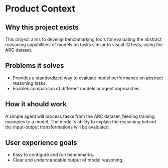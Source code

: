 # Product Context

## Why this project exists

This project aims to develop benchmarking tools for evaluating the abstract reasoning capabilities of models on tasks similar to visual IQ tests, using the ARC dataset.

## Problems it solves

*   Provides a standardized way to evaluate model performance on abstract reasoning tasks.
*   Enables comparison of different models or agent approaches.

## How it should work

A simple agent will process tasks from the ARC dataset, feeding training examples to a model. The model's ability to explain the reasoning behind the input-output transformations will be evaluated.

## User experience goals

*   Easy to configure and run benchmarks.
*   Clear and understandable output of model reasoning.
